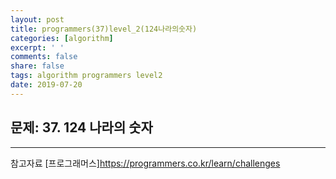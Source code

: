 ```yaml
---
layout: post
title: programmers(37)level_2(124나라의숫자)
categories: [algorithm]
excerpt: ' '
comments: false
share: false
tags: algorithm programmers level2
date: 2019-07-20
---
```


## 문제: 37. 124 나라의 숫자

---

참고자료
[프로그래머스]<https://programmers.co.kr/learn/challenges>
